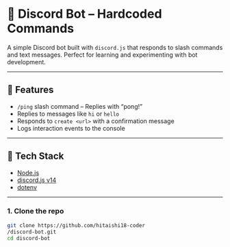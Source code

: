 # 🤖 Discord Bot – Hardcoded Commands

A simple Discord bot built with `discord.js` that responds to slash commands and text messages. Perfect for learning and experimenting with bot development.

---

## 🚀 Features

- `/ping` slash command – Replies with “pong!”
- Replies to messages like `hi` or `hello`
- Responds to `create <url>` with a confirmation message
- Logs interaction events to the console

---

## 🧰 Tech Stack

- [Node.js](https://nodejs.org/)
- [discord.js v14](https://discord.js.org/)
- [dotenv](https://www.npmjs.com/package/dotenv)

---

### 1. Clone the repo

```bash
git clone https://github.com/hitaishi18-coder
/discord-bot.git
cd discord-bot


